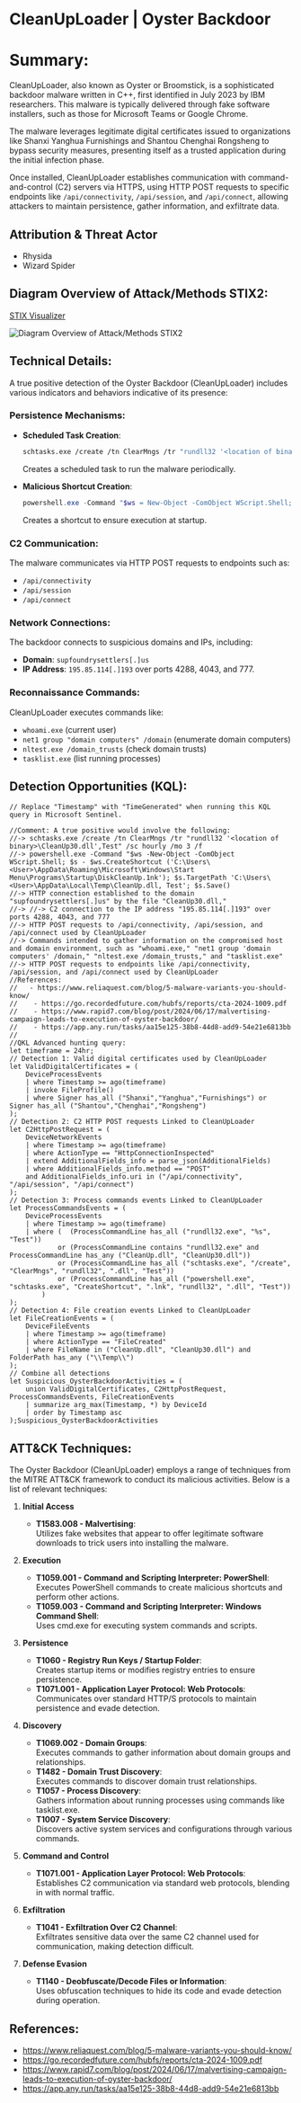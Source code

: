 
# CleanUpLoader | Oyster Backdoor 

# Summary:

CleanUpLoader, also known as Oyster or Broomstick, is a sophisticated backdoor malware written in C++, first identified in July 2023 by IBM researchers. This malware is typically delivered through fake software installers, such as those for Microsoft Teams or Google Chrome.

The malware leverages legitimate digital certificates issued to organizations like Shanxi Yanghua Furnishings and Shantou Chenghai Rongsheng to bypass security measures, presenting itself as a trusted application during the initial infection phase.

Once installed, CleanUpLoader establishes communication with command-and-control (C2) servers via HTTPS, using HTTP POST requests to specific endpoints like `/api/connectivity`, `/api/session`, and `/api/connect`, allowing attackers to maintain persistence, gather information, and exfiltrate data. 

## Attribution & Threat Actor
- Rhysida
- Wizard Spider

## Diagram Overview of Attack/Methods STIX2: 

[STIX Visualizer](https://oasis-open.github.io/cti-stix-visualization/?url=https://raw.githubusercontent.com/CTI-Driven/Advanced-Threat-Hunting-Ransomware-Groups/main/Arsenals/CleanUpLoader/STIX/CleanUpLoader.json)

![Diagram Overview of Attack/Methods STIX2](CleanUpLoader.png) 

## Technical Details:

A true positive detection of the Oyster Backdoor (CleanUpLoader) includes various indicators and behaviors indicative of its presence:

### Persistence Mechanisms:
- **Scheduled Task Creation**:  
  ```bash
  schtasks.exe /create /tn ClearMngs /tr "rundll32 '<location of binary>\CleanUp30.dll', Test" /sc hourly /mo 3 /f
  ```
  Creates a scheduled task to run the malware periodically.

- **Malicious Shortcut Creation**:  
  ```powershell
  powershell.exe -Command "$ws = New-Object -ComObject WScript.Shell; $s = $ws.CreateShortcut('C:\Users\<User>\AppData\Roaming\Microsoft\Windows\Start Menu\Programs\Startup\DiskCleanUp.lnk'); $s.TargetPath = 'C:\Users\<User>\AppData\Local\Temp\CleanUp.dll, Test'; $s.Save()"
  ```
  Creates a shortcut to ensure execution at startup.

### C2 Communication:
The malware communicates via HTTP POST requests to endpoints such as:
- `/api/connectivity`
- `/api/session`
- `/api/connect`

### Network Connections:
The backdoor connects to suspicious domains and IPs, including:
- **Domain**: `supfoundrysettlers[.]us`
- **IP Address**: `195.85.114[.]193` over ports 4288, 4043, and 777.

### Reconnaissance Commands:
CleanUpLoader executes commands like:
- `whoami.exe` (current user)
- `net1 group "domain computers" /domain` (enumerate domain computers)
- `nltest.exe /domain_trusts` (check domain trusts)
- `tasklist.exe` (list running processes)

## Detection Opportunities (KQL):

```kusto
// Replace "Timestamp" with "TimeGenerated" when running this KQL query in Microsoft Sentinel.

//Comment: A true positive would involve the following:
//-> schtasks.exe /create /tn ClearMngs /tr "rundll32 '<location of binary>\CleanUp30.dll',Test" /sc hourly /mo 3 /f
//-> powershell.exe -Command "$ws -New-Object -ComObject WScript.Shell; $s - $ws.CreateShortcut ('C:\Users\<User>\AppData\Roaming\Microsoft\Windows\Start Menu\Programs\Startup\DiskCleanUp.1nk'); $s.TargetPath 'C:\Users\<User>\AppData\Local\Temp\CleanUp.dll, Test'; $s.Save()
//-> HTTP connection established to the domain "supfoundrysettlers[.]us" by the file "CleanUp30.dll,"
//-> //-> C2 connection to the IP address "195.85.114[.]193" over ports 4288, 4043, and 777
//-> HTTP POST requests to /api/connectivity, /api/session, and /api/connect used by CleanUpLoader
//-> Commands intended to gather information on the compromised host and domain environment, such as "whoami.exe," "net1 group 'domain computers' /domain," "nltest.exe /domain_trusts," and "tasklist.exe"
//-> HTTP POST requests to endpoints like /api/connectivity, /api/session, and /api/connect used by CleanUpLoader
//References:
//   - https://www.reliaquest.com/blog/5-malware-variants-you-should-know/
//    - https://go.recordedfuture.com/hubfs/reports/cta-2024-1009.pdf
//    - https://www.rapid7.com/blog/post/2024/06/17/malvertising-campaign-leads-to-execution-of-oyster-backdoor/
//    - https://app.any.run/tasks/aa15e125-38b8-44d8-add9-54e21e6813bb
//
//QKL Advanced hunting query:
let timeframe = 24hr;
// Detection 1: Valid digital certificates used by CleanUpLoader
let ValidDigitalCertificates = (
    DeviceProcessEvents
    | where Timestamp >= ago(timeframe)
    | invoke FileProfile()
    | where Signer has_all ("Shanxi","Yanghua","Furnishings") or Signer has_all ("Shantou","Chenghai","Rongsheng")
);
// Detection 2: C2 HTTP POST requests Linked to CleanUpLoader
let C2HttpPostRequest = (
    DeviceNetworkEvents
    | where Timestamp >= ago(timeframe)
    | where ActionType == "HttpConnectionInspected"
    | extend AdditionalFields_info = parse_json(AdditionalFields)
    | where AdditionalFields_info.method == "POST"
    and AdditionalFields_info.uri in ("/api/connectivity", "/api/session", "/api/connect")
);
// Detection 3: Process commands events Linked to CleanUpLoader
let ProcessCommandsEvents = (
    DeviceProcessEvents
    | where Timestamp >= ago(timeframe)
    | where (  (ProcessCommandLine has_all ("rundll32.exe", "%s", "Test"))
            or (ProcessCommandLine contains "rundll32.exe" and ProcessCommandLine has_any ("CleanUp.dll", "CleanUp30.dll"))
            or (ProcessCommandLine has_all ("schtasks.exe", "/create", "ClearMngs", "rundll32", ".dll", "Test"))
            or (ProcessCommandLine has_all ("powershell.exe", "schtasks.exe", "CreateShortcut", ".lnk", "rundll32", ".dll", "Test"))
        )
);
// Detection 4: File creation events Linked to CleanUpLoader
let FileCreationEvents = (
    DeviceFileEvents
    | where Timestamp >= ago(timeframe)
    | where ActionType == "FileCreated"
    | where FileName in ("CleanUp.dll", "CleanUp30.dll") and FolderPath has_any ("\\Temp\\")
);
// Combine all detections
let Suspicious_OysterBackdoorActivities = (
    union ValidDigitalCertificates, C2HttpPostRequest, ProcessCommandsEvents, FileCreationEvents
    | summarize arg_max(Timestamp, *) by DeviceId
    | order by Timestamp asc
);Suspicious_OysterBackdoorActivities
```

## ATT&CK Techniques:
The Oyster Backdoor (CleanUpLoader) employs a range of techniques from the MITRE ATT&CK framework to conduct its malicious activities. Below is a list of relevant techniques:

1. **Initial Access**
    - **T1583.008 - Malvertising**:  
        Utilizes fake websites that appear to offer legitimate software downloads to trick users into installing the malware.

2. **Execution**
    - **T1059.001 - Command and Scripting Interpreter: PowerShell**:  
        Executes PowerShell commands to create malicious shortcuts and perform other actions.
    - **T1059.003 - Command and Scripting Interpreter: Windows Command Shell**:  
        Uses cmd.exe for executing system commands and scripts.

3. **Persistence**
    - **T1060 - Registry Run Keys / Startup Folder**:  
        Creates startup items or modifies registry entries to ensure persistence.
    - **T1071.001 - Application Layer Protocol: Web Protocols**:  
        Communicates over standard HTTP/S protocols to maintain persistence and evade detection.

4. **Discovery**
    - **T1069.002 - Domain Groups**:  
        Executes commands to gather information about domain groups and relationships.
    - **T1482 - Domain Trust Discovery**:  
        Executes commands to discover domain trust relationships.
    - **T1057 - Process Discovery**:  
        Gathers information about running processes using commands like tasklist.exe.
    - **T1007 - System Service Discovery**:  
        Discovers active system services and configurations through various commands.

5. **Command and Control**
    - **T1071.001 - Application Layer Protocol: Web Protocols**:  
        Establishes C2 communication via standard web protocols, blending in with normal traffic.

6. **Exfiltration**
    - **T1041 - Exfiltration Over C2 Channel**:  
        Exfiltrates sensitive data over the same C2 channel used for communication, making detection difficult.

7. **Defense Evasion**
    - **T1140 - Deobfuscate/Decode Files or Information**:  
        Uses obfuscation techniques to hide its code and evade detection during operation.

## References:
- https://www.reliaquest.com/blog/5-malware-variants-you-should-know/
- https://go.recordedfuture.com/hubfs/reports/cta-2024-1009.pdf
- https://www.rapid7.com/blog/post/2024/06/17/malvertising-campaign-leads-to-execution-of-oyster-backdoor/
- https://app.any.run/tasks/aa15e125-38b8-44d8-add9-54e21e6813bb
